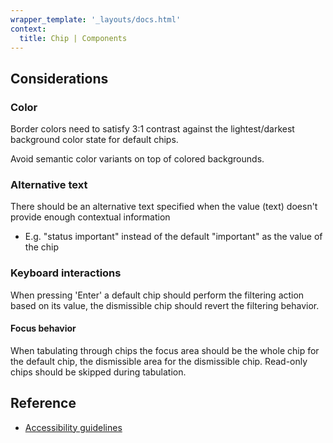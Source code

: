 ```yaml
---
wrapper_template: '_layouts/docs.html'
context:
  title: Chip | Components
---
```


## Considerations

### Color

Border colors need to satisfy 3:1 contrast against the lightest/darkest background color state for default chips.

Avoid semantic color variants on top of colored backgrounds.

### Alternative text

There should be an alternative text specified when the value (text) doesn't provide enough contextual information

- E.g. "status important" instead of the default "important" as the value of the chip

### Keyboard interactions

When pressing 'Enter' a default chip should perform the filtering action based on its value, the dismissible chip should revert the filtering behavior.

#### Focus behavior

When tabulating through chips the focus area should be the whole chip for the default chip, the dismissible area for the dismissible chip. Read-only chips should be skipped during tabulation.

## Reference

- [Accessibility guidelines](https://discourse.ubuntu.com/t/quick-accessibility-audit-for-designers/35120)
